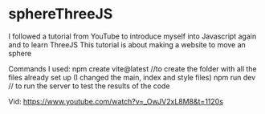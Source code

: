 # sphereThreeJS
I followed a tutorial from YouTube to introduce myself into Javascript again and to learn ThreeJS
This tutorial is about making a website to move an sphere 


Commands I used:
npm create vite@latest      //to create the folder with all the files already set up (I changed the main, index and style files)
npm run dev                 // to run the server to test the results of the code


Vid: https://www.youtube.com/watch?v=_OwJV2xL8M8&t=1120s
